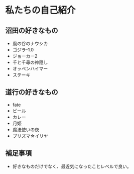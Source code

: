 # 私たちの自己紹介


## 沼田の好きなもの

- 風の谷のナウシカ
- ゴジラ-1.0
- ジョーカー2
- 千と千尋の神隠し
- オッペンハイマー
- ステーキ


## 道行の好きなもの
- fate
- ビール
- カレー
- 月姫
- 魔法使いの夜
- プリズマ☆イリヤ


## 補足事項

- 好きなものだけでなく、最近気になったことレベルで良い。

